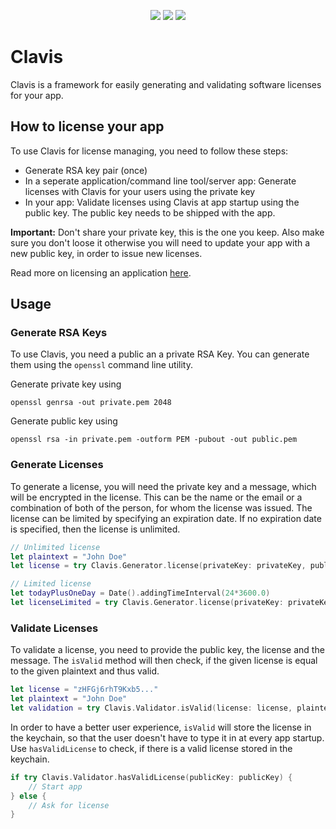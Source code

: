 <p align="center">
    <a href="https://github.com/columbbus/Clavis/actions/" alt="CI Status">
        <img src="https://github.com/columbbus/Clavis/workflows/Swift/badge.svg" /></a>
    <img src="https://img.shields.io/badge/SwiftPM-compatible-brightgreen.svg" /></a>
    <a href="https://github.com/columbbus/Clavis/releases" alt="Releases">
        <img src="https://img.shields.io/github/v/tag/columbbus/Clavis" /></a>
</p>

# Clavis

Clavis is a framework for easily generating and validating software licenses for your app.


## How to license your app
To use Clavis for license managing, you need to follow these steps:
* Generate RSA key pair (once)
* In a seperate application/command line tool/server app: Generate licenses with Clavis for your users using the private key
* In your app: Validate licenses using Clavis at app startup using the public key. The public key needs to be shipped with the app.

**Important:** Don't share your private key, this is the one you keep. Also make sure you don't loose it otherwise you will need to update your app with a new public key, in order to issue new licenses. 

Read more on licensing an application [here](https://stackoverflow.com/a/14427572/3272409).




## Usage


### Generate RSA Keys
To use Clavis, you need a public an a private RSA Key. You can generate them using the `openssl` command line utility.

Generate private key using
```
openssl genrsa -out private.pem 2048
```

Generate public key using
```
openssl rsa -in private.pem -outform PEM -pubout -out public.pem
```


### Generate Licenses
To generate a license, you will need the private key and a message, which will be encrypted in the license. This can be the name or the email or a combination of both of the person, for whom the license was issued. The license can be limited by specifying an expiration date. If no expiration date is specified, then the license is unlimited.
```swift
// Unlimited license
let plaintext = "John Doe"
let license = try Clavis.Generator.license(privateKey: privateKey, publicKey: publicKey, keyMessage: plaintext)

// Limited license
let todayPlusOneDay = Date().addingTimeInterval(24*3600.0)
let licenseLimited = try Clavis.Generator.license(privateKey: privateKey, publicKey: publicKey, keyMessage: plaintext, expirationDate: todayPlusOneDay)
```


### Validate Licenses
To validate a license, you need to provide the public key, the license and the message. The `isValid` method will then check, if the given license is equal to the given plaintext and thus valid.
```swift
let license = "zHFGj6rhT9Kxb5..."
let plaintext = "John Doe"
let validation = try Clavis.Validator.isValid(license: license, plaintext: plaintext, publicKey: publicKey)
```

In order to have a better user experience, `isValid` will store the license in the keychain, so that the user doesn't have to type it in at every app startup. Use `hasValidLicense` to check, if there is a valid license stored in the keychain.
```swift
if try Clavis.Validator.hasValidLicense(publicKey: publicKey) {
    // Start app
} else {
    // Ask for license
}
```
